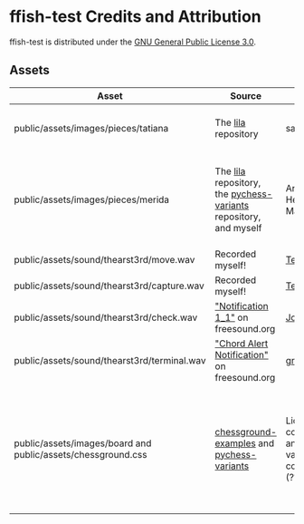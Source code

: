 # ffish-test Credits and Attribution

ffish-test is distributed under the [GNU General Public License 3.0](LICENSE).

## Assets

Asset | Source | Author | License | Notes
--- | --- | --- | --- | ---
public/assets/images/pieces/tatiana | The [lila](https://github.com/ornicar/lila/tree/master/public/piece/tatiana) repository | sadsnake1 | [CC BY-NC-SA 4.0], see [lila's COPYING.md](https://github.com/ornicar/lila/blob/master/COPYING.md) | My favorite Lichess piece set ❤️
public/assets/images/pieces/merida | The [lila](https://github.com/ornicar/lila/tree/master/public/piece/merida) repository, the [pychess-variants](https://github.com/gbtami/pychess-variants/tree/master/static/images/pieces/merida) repository, and myself | Armando Hernandez Marroquin | [GPLv2+], see [lila's COPYING.md](https://github.com/ornicar/lila/blob/master/COPYING.md) | Includes some extra pieces (`-royal` and `-nonroyal`) that I created using Inkscape for Knightmate. I can't promise that they're good :)
public/assets/sound/thearst3rd/move.wav | Recorded myself! | [Terry Hearst](https://github.com/thearst3rd) | [CC0] (Public Domain)
public/assets/sound/thearst3rd/capture.wav | Recorded myself! | [Terry Hearst](https://github.com/thearst3rd) | [CC0] (Public Domain)
public/assets/sound/thearst3rd/check.wav | ["Notification 1_1"](https://freesound.org/people/Joao_Janz/sounds/478502/) on freesound.org | [Joao_Janz](https://freesound.org/people/Joao_Janz/) | [CC BY-NC 3.0]
public/assets/sound/thearst3rd/terminal.wav | ["Chord Alert Notification"](https://freesound.org/people/graham_makes/sounds/457518/) on freesound.org | [graham_makes](https://freesound.org/people/graham_makes/) | [CC BY 3.0]
public/assets/images/board and public/assets/chessground.css | [chessground-examples](https://github.com/ornicar/chessground-examples) and [pychess-variants](https://github.com/gbtami/pychess-variants) | Lichess contributors and pychess-variants contributors (???) | [GPLv3+] | Not sure about authors/contributors here, or if attribution for this is even required. I hope my attribution is sufficient! Also, board/purple I created myself by modifying board/blue

[CC BY-NC-SA 4.0]: https://creativecommons.org/licenses/by-nc-sa/4.0/
[CC0]: https://creativecommons.org/share-your-work/public-domain/cc0/
[CC BY-NC 3.0]: https://creativecommons.org/licenses/by-nc/3.0/
[CC BY 3.0]: https://creativecommons.org/licenses/by/3.0/
[GPLv2+]: https://www.gnu.org/licenses/gpl-2.0.txt
[GPLv3+]: https://www.gnu.org/licenses/gpl-3.0.txt
